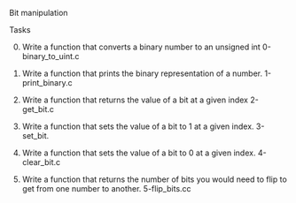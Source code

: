 Bit manipulation

Tasks

0. Write a function that converts a binary number to an unsigned int
0-binary_to_uint.c

1. Write a function that prints the binary representation of a number.
1-print_binary.c

2. Write a function that returns the value of a bit at a given index
2-get_bit.c

3. Write a function that sets the value of a bit to 1 at a given index.
3-set_bit.

4. Write a function that sets the value of a bit to 0 at a given index.
4-clear_bit.c

5. Write a function that returns the number of bits you would need to flip to get from one number to another.
5-flip_bits.cc

